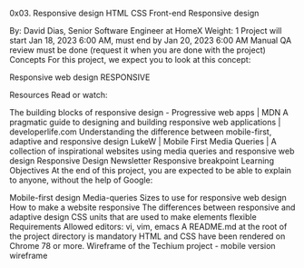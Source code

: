 0x03. Responsive design
HTML CSS Front-end Responsive design

By: David Dias, Senior Software Engineer at HomeX
Weight: 1
Project will start Jan 18, 2023 6:00 AM, must end by Jan 20, 2023 6:00 AM
Manual QA review must be done (request it when you are done with the project)
Concepts
For this project, we expect you to look at this concept:

Responsive web design
RESPONSIVE

Resources
Read or watch:

The building blocks of responsive design - Progressive web apps | MDN
A pragmatic guide to designing and building responsive web applications | developerlife.com
Understanding the difference between mobile-first, adaptive and responsive design
LukeW | Mobile First
Media Queries | A collection of inspirational websites using media queries and responsive web design
Responsive Design Newsletter
Responsive breakpoint
Learning Objectives
At the end of this project, you are expected to be able to explain to anyone, without the help of Google:

Mobile-first design
Media-queries
Sizes to use for responsive web design
How to make a website responsive
The differences between responsive and adaptive design
CSS units that are used to make elements flexible
Requirements
Allowed editors: vi, vim, emacs
A README.md at the root of the project directory is mandatory
HTML and CSS have been rendered on Chrome 78 or more.
Wireframe of the Techium project - mobile version
wireframe
